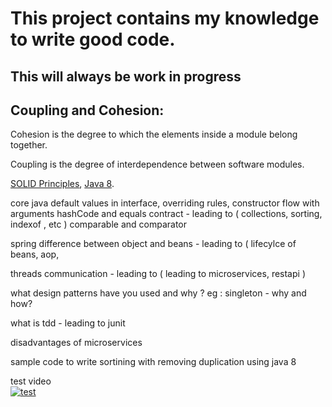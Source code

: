 # This project contains my knowledge to write good code. 
## This will always be work in progress

## Coupling and Cohesion: 
<p>Cohesion is the degree to which the elements inside a module belong together.</p> 
<p>Coupling is the degree of interdependence between software modules.</p>

[SOLID Principles][1], [Java 8].

  

core java
default values in interface, overriding rules, constructor flow with arguments
hashCode and equals contract - leading to ( collections, sorting, indexof , etc ) 
comparable and comparator


spring
difference between object and beans - leading to ( lifecylce of beans, aop, 


threads communication - leading to ( leading to microservices, restapi )

what design patterns have you used and why ?
eg : singleton - why and how? 




what is tdd - leading to junit

disadvantages of microservices

sample code to write sortining with removing duplication using java 8

[java 8]: Java8/Java8.md "java 8 feature"
[1]: SOLID/SolidPrinciples.html "SOLID Principles"

test video<br/>
[![test](http://img.youtube.com/vi/yl6dwgK3KmI/0.jpg)](http://www.youtube.com/watch?v=yl6dwgK3KmI)
